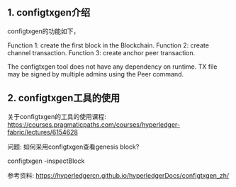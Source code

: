 ## 1. configtxgen介绍

configtxgen的功能如下，

Function 1: create the first block in the Blockchain.
Function 2: create channel transaction.
Function 3: create anchor peer transaction.

The configtxgen tool does not have any dependency on runtime. TX file may be signed by multiple admins using the Peer command. 









## 2. configtxgen工具的使用

关于configtxgen的工具的使用课程: https://courses.pragmaticpaths.com/courses/hyperledger-fabric/lectures/6154628


问题: 如何采用configtxgen查看genesis block?

configtxgen -inspectBlock

参考资料: https://hyperledgercn.github.io/hyperledgerDocs/configtxgen_zh/



